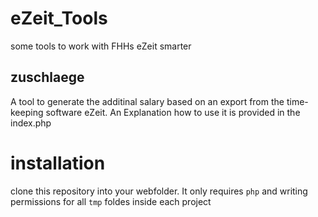 # eZeit_Tools

some tools to work with FHHs eZeit smarter

## zuschlaege

A tool to generate the additinal salary based on an export from the time-keeping software eZeit. An Explanation how to use it is provided in the index.php

# installation

clone this repository into your webfolder. It only requires `php` and writing permissions for all `tmp` foldes inside each project

